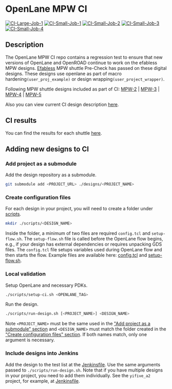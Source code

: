 # OpenLane MPW CI
[![CI-Large-Job-1](https://jenkins.openroad.tools/job/OpenLane-MPW-CI-Public/job/production-large-1/job/main/badge/icon?subject=CI-Large-Job-1)](https://jenkins.openroad.tools/job/OpenLane-MPW-CI-Public/job/production-large-1/job/main/)
[![CI-Small-Job-1](https://jenkins.openroad.tools/job/OpenLane-MPW-CI-Public/job/production-small-1/job/main/badge/icon/?subject=CI-Small-Job-1)](https://jenkins.openroad.tools/job/OpenLane-MPW-CI-Public/job/production-small-1/job/main/)
[![CI-Small-Job-2](https://jenkins.openroad.tools/job/OpenLane-MPW-CI-Public/job/production-small-2/job/main/badge/icon/?subject=CI-Small-Job-2)](https://jenkins.openroad.tools/job/OpenLane-MPW-CI-Public/job/production-small-2/job/main/)
[![CI-Small-Job-3](https://jenkins.openroad.tools/job/OpenLane-MPW-CI-Public/job/production-small-3/job/main/badge/icon/?subject=CI-Small-Job-3)](https://jenkins.openroad.tools/job/OpenLane-MPW-CI-Public/job/production-small-3/job/main/)
[![CI-Small-Job-4](https://jenkins.openroad.tools/job/OpenLane-MPW-CI-Public/job/production-small-4/job/main/badge/icon/?subject=CI-Small-Job-4)](https://jenkins.openroad.tools/job/OpenLane-MPW-CI-Public/job/production-small-4/job/main/)

## Description
The OpenLane MPW CI repo contains a regression test to ensure that new versions of OpenLane and OpenROAD continue to work on the efabless MPW designs.
[Efabless](https://platform.efabless.com/projects/public) MPW shuttle Pre-Check has passed on these digital designs. These designs use openlane as 
part of macro hardening`(user_proj_example)` or design wrapping`(user_project_wrapper)`.

Following MPW shuttle designs included as part of CI:
[MPW-2](https://platform.efabless.com/projects/shuttle_name/MPW-2) |
[MPW-3](https://platform.efabless.com/projects/shuttle_name/MPW-3) |
[MPW-4](https://platform.efabless.com/projects/shuttle_name/MPW-4) |
[MPW-5](https://platform.efabless.com/projects/shuttle_name/MPW-5)


Also you can view current CI design description [here](./designs/README.md).

## CI results

You can find the results for each shuttle
[here](https://jenkins.openroad.tools/blue/pipelines/?search=mpw).

## Adding new designs to CI

### Add project as a submodule

Add the design repository as a submodule.

```bash
git submodule add <PROJECT_URL> ./designs/<PROJECT_NAME>
```

### Create configuration files

For each design in your project, you will need to create a folder under [scripts](./scripts).

```bash
mkdir ./scripts/<DESIGN_NAME>
```

Inside the folder, a minimum of two files are required `config.tcl` and `setup-flow.sh`.
The `setup-flow.sh` file is called before the OpenLane flow begins, e.g., if your design has external dependencies or requires unpacking GDS files.
The `config.tcl` file setups variables used during OpenLane flow and then starts the flow.
Example files are available here: [config.tcl](./scripts/config.tcl) and [setup-flow.sh](./scripts/setup-flow.sh).

### Local validation

Setup OpenLane and necessary PDKs.

```bash
./scripts/setup-ci.sh <OPENLANE_TAG>
```

Run the design.

```bash
./scripts/run-design.sh [<PROJECT_NAME>] <DESIGN_NAME>
```

Note `<PROJECT_NAME>` must be the same used in the ["Add project as a submodule" section](#add-project-as-a-submodule)
and `<DESIGN_NAME>` must match the folder created in the ["Create configuration files" section](#create-configuration-files).
If both names match, only one argument is necessary.

### Include designs into Jenkins

Add the design to the test list at the [Jenkinsfile](./Jenkinsfile#L24).
Use the same arguments passed to `./scripts/run-design.sh`.
Note that if you have multiple designs in your project, you need to add them individually.
See the `yifive_a2` project, for example, at [Jenkinsfile](./Jenkinsfile#L87-L93).
